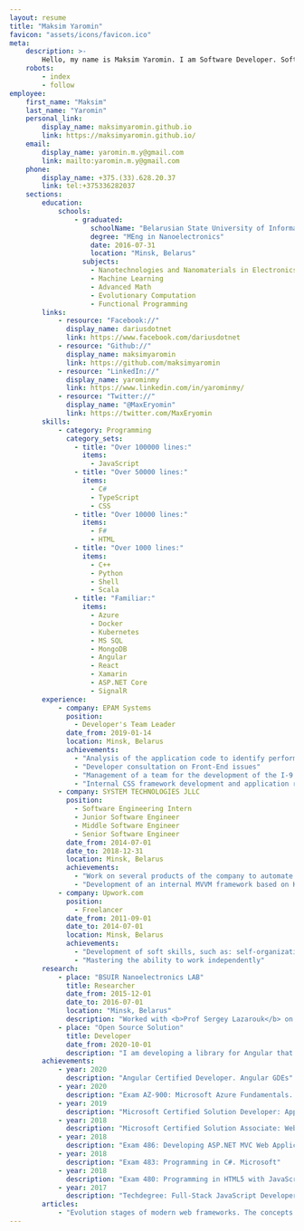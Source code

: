 ```yaml
---
layout: resume
title: "Maksim Yaromin"
favicon: "assets/icons/favicon.ico"
meta:
    description: >-
        Hello, my name is Maksim Yaromin. I am Software Developer. Software Development is being my passion since early childhood. And I am glad I was able to realize my dream. Today I am a professional developer with decades of experience.
    robots:
        - index
        - follow
employee:
    first_name: "Maksim"
    last_name: "Yaromin"
    personal_link:
        display_name: maksimyaromin.github.io
        link: https://maksimyaromin.github.io/
    email:
        display_name: yaromin.m.y@gmail.com
        link: mailto:yaromin.m.y@gmail.com
    phone:
        display_name: +375.(33).628.20.37
        link: tel:+375336282037
    sections:
        education:
            schools:
                - graduated:
                    schoolName: "Belarusian State University of Informatics and Radioelectronics"
                    degree: "MEng in Nanoelectronics"
                    date: 2016-07-31
                    location: "Minsk, Belarus"
                  subjects:
                    - Nanotechnologies and Nanomaterials in Electronics
                    - Machine Learning
                    - Advanced Math
                    - Evolutionary Computation
                    - Functional Programming
        links:
            - resource: "Facebook://"
              display_name: dariusdotnet
              link: https://www.facebook.com/dariusdotnet
            - resource: "Github://"
              display_name: maksimyaromin
              link: https://github.com/maksimyaromin
            - resource: "LinkedIn://"
              display_name: yarominmy
              link: https://www.linkedin.com/in/yarominmy/
            - resource: "Twitter://"
              display_name: "@MaxEryomin"
              link: https://twitter.com/MaxEryomin
        skills:
            - category: Programming
              category_sets:
                - title: "Over 100000 lines:"
                  items:
                    - JavaScript
                - title: "Over 50000 lines:"
                  items:
                    - C#
                    - TypeScript
                    - CSS
                - title: "Over 10000 lines:"
                  items:
                    - F#
                    - HTML
                - title: "Over 1000 lines:"
                  items:
                    - C++
                    - Python
                    - Shell
                    - Scala
                - title: "Familiar:"
                  items:
                    - Azure
                    - Docker
                    - Kubernetes
                    - MS SQL
                    - MongoDB
                    - Angular
                    - React
                    - Xamarin
                    - ASP.NET Core
                    - SignalR
        experience:
            - company: EPAM Systems
              position:
                - Developer's Team Leader
              date_from: 2019-01-14
              location: Minsk, Belarus
              achievements:
                - "Analysis of the application code to identify performance issues and to use the best development practices in Angular"
                - "Developer consultation on Front-End issues"
                - "Management of a team for the development of the I-9 Platform application - an I-9 electronic circulation service. Code review for team members"
                - "Internal CSS framework development and application redesign"
            - company: SYSTEM TECHNOLOGIES JLLC
              position:
                - Software Engineering Intern
                - Junior Software Engineer
                - Middle Software Engineer
                - Senior Software Engineer
              date_from: 2014-07-01
              date_to: 2018-12-31
              location: Minsk, Belarus
              achievements:
                - "Work on several products of the company to automate banking operations. Full stack development and support"
                - "Development of an internal MVVM framework based on KendoUI and AMD for creating front-end applications"
            - company: Upwork.com
              position:
                - Freelancer
              date_from: 2011-09-01
              date_to: 2014-07-01
              location: Minsk, Belarus
              achievements:
                - "Development of soft skills, such as: self-organization, self-education, sociability"
                - "Mastering the ability to work independently" 
        research:
            - place: "BSUIR Nanoelectronics LAB"
              title: Researcher
              date_from: 2015-12-01
              date_to: 2016-07-01
              location: "Minsk, Belarus"
              description: "Worked with <b>Prof Sergey Lazarouk</b> on the topic of modern methods of control when anodizing porous aluminum in a solution of various acids. Developed an application that allowed evaluating the progress of the process in real time using machine learning methods."
            - place: "Open Source Solution"
              title: Developer
              date_from: 2020-10-01
              description: "I am developing a library for Angular that will allow wrapping React components in native Angular components. This topic is of scientific interest to me. I am researching possible ways to find the best one or prove that it does not exist."
        achievements:
            - year: 2020
              description: "Angular Certified Developer. Angular GDEs"
            - year: 2020
              description: "Exam AZ-900: Microsoft Azure Fundamentals. Microsoft"
            - year: 2019
              description: "Microsoft Certified Solution Developer: App Builder. Microsoft"
            - year: 2018
              description: "Microsoft Certified Solution Associate: Web Applications. Microsoft"
            - year: 2018
              description: "Exam 486: Developing ASP.NET MVC Web Application. Microsoft"
            - year: 2018
              description: "Exam 483: Programming in C#. Microsoft"
            - year: 2018
              description: "Exam 480: Programming in HTML5 with JavaScript and CSS3. Microsoft"
            - year: 2017
              description: "Techdegree: Full-Stack JavaScript Developer. Treehouse Inc."
        articles:
            - "Evolution stages of modern web frameworks. The concepts behind them and the details that will improve their efficiency. Considered the following: Angular.JS, Angular 2, Angular 4, Angular 11, React. <em>Series of articles</em>. In draft."
---
```

